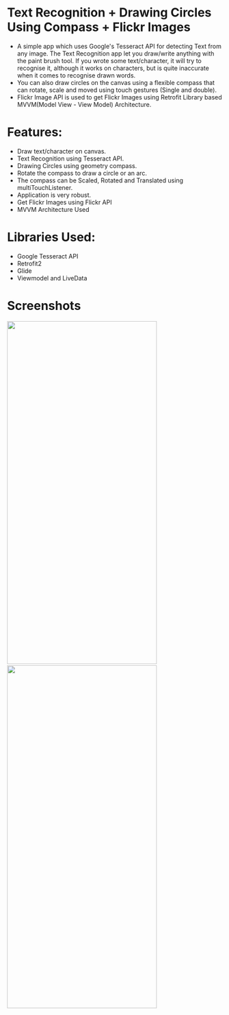 # Text Recognition + Drawing Circles Using Compass + Flickr Images
* A simple app which uses Google's Tesseract API for detecting Text from any image. The Text Recognition app let you draw/write anything with the paint brush tool.
If you wrote some text/character, it will try to recognise it, although it works on characters, but is quite inaccurate when it comes to recognise drawn words.
* You can also draw circles on the canvas using a flexible compass that can rotate, scale and moved using touch gestures (Single and double).
* Flickr Image API is used to get Flickr Images using Retrofit Library based MVVM(Model View - View Model) Architecture.

# Features: 
 * Draw text/character on canvas.
 * Text Recognition using Tesseract API.
 * Drawing Circles using geometry compass.
 * Rotate the compass to draw a circle or an arc.
 * The compass can be Scaled, Rotated and Translated  using multiTouchListener.
 * Application is  very robust.
 * Get Flickr Images using Flickr API
 * MVVM Architecture Used

# Libraries Used:
 * Google Tesseract API
 * Retrofit2
 * Glide
 * Viewmodel and LiveData

# Screenshots
<img src="https://user-images.githubusercontent.com/79134401/118248815-5bb25100-b4c2-11eb-8dde-785354c71f29.png" height=800 width=350> &nbsp;&nbsp;&nbsp;&nbsp;&nbsp;&nbsp;&nbsp;<img src="https://user-images.githubusercontent.com/79134401/118247870-50125a80-b4c1-11eb-890a-906c4f9f2c32.gif" height=800 width=350>

